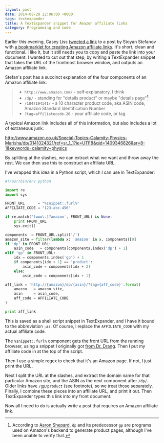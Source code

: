 ```yaml
---
layout: post
date: 2014-08-29 22:06:00 +0000
tags: textexpander
title: A TextExpander snippet for Amazon affiliate links
category: Programming and code
---
```


Earlier this evening, Casey Liss [tweeted a link][tweet] to a post by
Stoyan Stefanov with [a bookmarklet for creating Amazon affiliate
links][book]. It's short, clean and functional. I like it, but it still
needs you to copy and paste the link into your document. I wanted to
cut out that step, by writing a TextExpander snippet that takes the URL of the frontmost browser window, and outputs an Amazon affiliate link.

Stefan's post has a succinct explanation of the four components of an
Amazon affiliate link:

> * `http://www.amazon.com/` - self-explanatory, I think
> * `/dp/` - standing for "details product" or maybe "details page"[^1]
> * `/1847194141/` - a 10 character product code, aka ASIN code, Amazon
    Standard Identification Number
> * `?tag=affiliatecode-20` - your affiliate code, or tag

A typical Amazon link includes all of this information, but also includes
a lot of extraneous junk:

<http://www.amazon.co.uk/Special-Topics-Calamity-Physics-Marisha/dp/0141024321/ref=sr_1_1?ie=UTF8&qid=1409346826&sr=8-1&keywords=calamity+physics>

By splitting at the slashes, we can extract what we want and throw away
the rest. We can then use this to construct an affiliate URL.

I've wrapped this idea in a Python script, which I can use in TextExpander:

```python
#!/usr/bin/env python

import re
import sys

FRONT_URL      = "%snippet:;furl%"
AFFILIATE_CODE = "123-abc-456"

if re.match('[www\.]?amazon', FRONT_URL) is None:
    print FRONT_URL
    sys.exit()

components  = FRONT_URL.split('/')
amazon_site = filter(lambda x: 'amazon' in x, components)[0]
if 'dp' in FRONT_URL:
    asin_code   = components[components.index('dp') + 1]
elif 'gp' in FRONT_URL:
    idx = components.index('gp') + 1
    if components[idx + 1] == 'product':
        asin_code = components[idx + 2]
    else:
        asin_code = components[idx + 1]

aff_link = 'http://{amazon}/dp/{asin}/?tag={aff_code}'.format(
    amazon   = amazon_site,
    asin     = asin_code,
    aff_code = AFFILIATE_CODE
)

print aff_link
```

This is saved as a shell script snippet in TextExpander, and I have it
bound to the abbreviation `;az`. Of course, I replace the `AFFILIATE_CODE` with my actual affiliate code.

The `%snippet:;furl%` component gets the front URL from the running
browser, using a snippet I originally got [from Dr. Drang][drang]. Then
I put my affiliate code in at the top of the script.

Then I use a simple regex to check that it's an Amazon page. If not, I
just print the URL.

Next I split the URL at the slashes, and extract the domain name for
that particular Amazon site, and the ASIN as the next component after `/dp/`.
Older links have `/gp/product` (see footnote), so we treat those separately.
Finally, I combine these pieces into an affiliate URL, and print it out.
Then TextExpander types this link into my front document.

Now all I need to do is actually write a post that requires an Amazon
affiliate link.

[^1]: According to [Aaron Shepard][aaron], `dp` and its predecessor `gp`
are programs used on Amazon's backend to generate product pages, although
I've been unable to verify that.

[tweet]: https://twitter.com/caseyliss/status/505456285173968896
[book]:  http://www.phpied.com/short-amazon-affiliate-links-a-bookmarklet/
[aaron]: http://www.newselfpublishing.com/AmazonLinking.html
[drang]: http://www.leancrew.com/all-this/2009/07/safari-tab-urls-via-textexpander/
